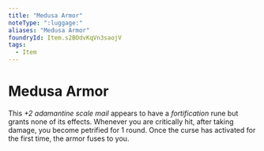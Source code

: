 ```yaml
---
title: "Medusa Armor"
noteType: ":luggage:"
aliases: "Medusa Armor"
foundryId: Item.s2BOdvKqVn3saojV
tags:
  - Item
---
```


# Medusa Armor

This _+2 adamantine scale mail_ appears to have a _fortification_ rune but grants none of its effects. Whenever you are critically hit, after taking damage, you become petrified for 1 round. Once the curse has activated for the first time, the armor fuses to you.

